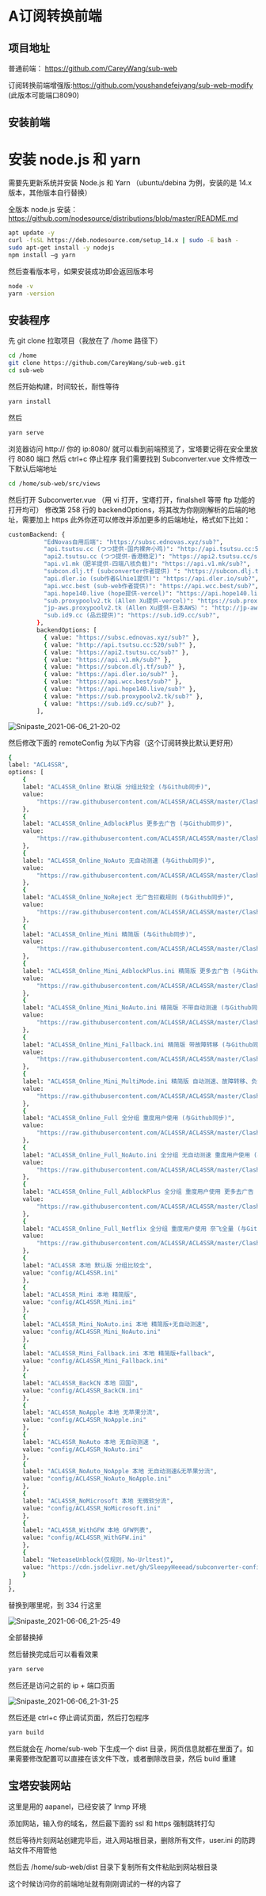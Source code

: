 # A订阅转换前端

## 项目地址

普通前端： https://github.com/CareyWang/sub-web

订阅转换前端增强版:https://github.com/youshandefeiyang/sub-web-modify
(此版本可能端口8090)

## 安装前端

# 安装 node.js 和 yarn

需要先更新系统并安装 Node.js 和 Yarn （ubuntu/debina 为例，安装的是 14.x 版本，其他版本自行替换）

全版本 node.js 安装：https://github.com/nodesource/distributions/blob/master/README.md

``` bash
apt update -y
curl -fsSL https://deb.nodesource.com/setup_14.x | sudo -E bash -
sudo apt-get install -y nodejs
npm install –g yarn
```

然后查看版本号，如果安装成功即会返回版本号

``` bash
node -v
yarn -version
```

## 安装程序

先 git clone 拉取项目（我放在了 /home 路径下）

``` bash
cd /home
git clone https://github.com/CareyWang/sub-web.git
cd sub-web
```

然后开始构建，时间较长，耐性等待

``` bash
yarn install
```

然后

``` bash
yarn serve
```

浏览器访问 http:// 你的 ip:8080/ 就可以看到前端预览了，宝塔要记得在安全里放行 8080 端口
然后 ctrl+c 停止程序
我们需要找到 Subconverter.vue 文件修改一下默认后端地址

``` bash
cd /home/sub-web/src/views
```

然后打开 Subconverter.vue （用 vi 打开，宝塔打开，finalshell 等带 ftp 功能的打开均可）
修改第 258 行的 backendOptions，将其改为你刚刚解析的后端的地址，需要加上 https
此外你还可以修改并添加更多的后端地址，格式如下比如：

``` bash
customBackend: {
          "EdNovas自用后端": "https://subsc.ednovas.xyz/sub?",
          "api.tsutsu.cc (つつ提供-国内裸奔小鸡)": "http://api.tsutsu.cc:520/sub?",
          "api2.tsutsu.cc (つつ提供-香港稳定)": "https://api2.tsutsu.cc/sub?",
          "api.v1.mk（肥羊提供-四端八核负载)": "https://api.v1.mk/sub?",
          "subcon.dlj.tf (subconverter作者提供) ": "https://subcon.dlj.tf/sub?",
          "api.dler.io (sub作者&lhie1提供)": "https://api.dler.io/sub?",
          "api.wcc.best (sub-web作者提供)": "https://api.wcc.best/sub?",
          "api.hope140.live (hope提供-vercel)": "https://api.hope140.live/sub?",
          "sub.proxypoolv2.tk (Allen Xu提供-vercel)": "https://sub.proxypoolv2.tk/sub?",
          "jp-aws.proxypoolv2.tk (Allen Xu提供-日本AWS）": "http://jp-aws.proxypoolv2.tk:25500/sub?",
          "sub.id9.cc (品云提供)": "https://sub.id9.cc/sub?",
        },
        backendOptions: [
          { value: "https://subsc.ednovas.xyz/sub?" },
          { value: "http://api.tsutsu.cc:520/sub?" },
          { value: "https://api2.tsutsu.cc/sub?" },
          { value: "https://api.v1.mk/sub?" },
          { value: "https://subcon.dlj.tf/sub?" },
          { value: "https://api.dler.io/sub?" },
          { value: "https://api.wcc.best/sub?" },
          { value: "https://api.hope140.live/sub?" },
          { value: "https://sub.proxypoolv2.tk/sub?" },
          { value: "https://sub.id9.cc/sub?" },
        ],
```

![Snipaste_2021-06-06_21-20-02](https://github.com/hm-Private/ACL4SSR/assets/67125126/b71e681c-7273-4a3a-931b-d9c7f325eacb)


然后修改下面的 remoteConfig 为以下内容（这个订阅转换比默认更好用）

``` bash
{
label: "ACL4SSR",
options: [
    {
    label: "ACL4SSR_Online 默认版 分组比较全 (与Github同步)",
    value:
        "https://raw.githubusercontent.com/ACL4SSR/ACL4SSR/master/Clash/config/ACL4SSR_Online.ini"
    },
    {
    label: "ACL4SSR_Online_AdblockPlus 更多去广告 (与Github同步)",
    value:
        "https://raw.githubusercontent.com/ACL4SSR/ACL4SSR/master/Clash/config/ACL4SSR_Online_AdblockPlus.ini"
    },
    {
    label: "ACL4SSR_Online_NoAuto 无自动测速 (与Github同步)",
    value:
        "https://raw.githubusercontent.com/ACL4SSR/ACL4SSR/master/Clash/config/ACL4SSR_Online_NoAuto.ini"
    },
    {
    label: "ACL4SSR_Online_NoReject 无广告拦截规则 (与Github同步)",
    value:
        "https://raw.githubusercontent.com/ACL4SSR/ACL4SSR/master/Clash/config/ACL4SSR_Online_NoReject.ini"
    },
    {
    label: "ACL4SSR_Online_Mini 精简版 (与Github同步)",
    value:
        "https://raw.githubusercontent.com/ACL4SSR/ACL4SSR/master/Clash/config/ACL4SSR_Online_Mini.ini"
    },
    {
    label: "ACL4SSR_Online_Mini_AdblockPlus.ini 精简版 更多去广告 (与Github同步)",
    value:
        "https://raw.githubusercontent.com/ACL4SSR/ACL4SSR/master/Clash/config/ACL4SSR_Online_Mini_AdblockPlus.ini"
    },
    {
    label: "ACL4SSR_Online_Mini_NoAuto.ini 精简版 不带自动测速 (与Github同步)",
    value:
        "https://raw.githubusercontent.com/ACL4SSR/ACL4SSR/master/Clash/config/ACL4SSR_Online_Mini_NoAuto.ini"
    },
    {
    label: "ACL4SSR_Online_Mini_Fallback.ini 精简版 带故障转移 (与Github同步)",
    value:
        "https://raw.githubusercontent.com/ACL4SSR/ACL4SSR/master/Clash/config/ACL4SSR_Online_Mini_Fallback.ini"
    },
    {
    label: "ACL4SSR_Online_Mini_MultiMode.ini 精简版 自动测速、故障转移、负载均衡 (与Github同步)",
    value:
        "https://raw.githubusercontent.com/ACL4SSR/ACL4SSR/master/Clash/config/ACL4SSR_Online_Mini_MultiMode.ini"
    },
    {
    label: "ACL4SSR_Online_Full 全分组 重度用户使用 (与Github同步)",
    value:
        "https://raw.githubusercontent.com/ACL4SSR/ACL4SSR/master/Clash/config/ACL4SSR_Online_Full.ini"
    },
    {
    label: "ACL4SSR_Online_Full_NoAuto.ini 全分组 无自动测速 重度用户使用 (与Github同步)",
    value:
        "https://raw.githubusercontent.com/ACL4SSR/ACL4SSR/master/Clash/config/ACL4SSR_Online_Full_NoAuto.ini"
    },
    {
    label: "ACL4SSR_Online_Full_AdblockPlus 全分组 重度用户使用 更多去广告 (与Github同步)",
    value:
        "https://raw.githubusercontent.com/ACL4SSR/ACL4SSR/master/Clash/config/ACL4SSR_Online_Full_AdblockPlus.ini"
    },
    {
    label: "ACL4SSR_Online_Full_Netflix 全分组 重度用户使用 奈飞全量 (与Github同步)",
    value:
        "https://raw.githubusercontent.com/ACL4SSR/ACL4SSR/master/Clash/config/ACL4SSR_Online_Full_Netflix.ini"
    },
    {
    label: "ACL4SSR 本地 默认版 分组比较全",
    value: "config/ACL4SSR.ini"
    },
    {
    label: "ACL4SSR_Mini 本地 精简版",
    value: "config/ACL4SSR_Mini.ini"
    },
    {
    label: "ACL4SSR_Mini_NoAuto.ini 本地 精简版+无自动测速",
    value: "config/ACL4SSR_Mini_NoAuto.ini"
    },
    {
    label: "ACL4SSR_Mini_Fallback.ini 本地 精简版+fallback",
    value: "config/ACL4SSR_Mini_Fallback.ini"
    },
    {
    label: "ACL4SSR_BackCN 本地 回国",
    value: "config/ACL4SSR_BackCN.ini"
    },
    {
    label: "ACL4SSR_NoApple 本地 无苹果分流",
    value: "config/ACL4SSR_NoApple.ini"
    },
    {
    label: "ACL4SSR_NoAuto 本地 无自动测速 ",
    value: "config/ACL4SSR_NoAuto.ini"
    },
    {
    label: "ACL4SSR_NoAuto_NoApple 本地 无自动测速&无苹果分流",
    value: "config/ACL4SSR_NoAuto_NoApple.ini"
    },
    {
    label: "ACL4SSR_NoMicrosoft 本地 无微软分流",
    value: "config/ACL4SSR_NoMicrosoft.ini"
    },
    {
    label: "ACL4SSR_WithGFW 本地 GFW列表",
    value: "config/ACL4SSR_WithGFW.ini"
    },
    {
    label: "NeteaseUnblock(仅规则，No-Urltest)",
    value: "https://cdn.jsdelivr.net/gh/SleepyHeeead/subconverter-config@master/remote-config/special/netease.ini"
    }
]
},
```

替换到哪里呢，到 334 行这里


![Snipaste_2021-06-06_21-25-49](https://github.com/hm-Private/ACL4SSR/assets/67125126/efaaa633-5e82-40a6-9ff6-30767f96edd4)


全部替换掉

然后替换完成后可以看看效果

``` bash
yarn serve
```

然后还是访问之前的 ip + 端口页面

![Snipaste_2021-06-06_21-31-25](https://github.com/hm-Private/ACL4SSR/assets/67125126/90725cae-1a80-4539-9c7c-fd51e1913e4b)

然后还是 ctrl+c 停止调试页面，然后打包程序

``` bash
yarn build
```

然后就会在 /home/sub-web 下生成一个 dist 目录，网页信息就都在里面了。如果需要修改配置可以直接在该文件下改，或者删除改目录，然后 build 重建

## 宝塔安装网站

这里是用的 aapanel，已经安装了 lnmp 环境

添加网站，输入你的域名，然后最下面的 ssl 和 https 强制跳转打勾

然后等待片刻网站创建完毕后，进入网站根目录，删除所有文件，user.ini 的防跨站文件不用管他

然后去 /home/sub-web/dist 目录下复制所有文件粘贴到网站根目录

这个时候访问你的前端地址就有刚刚调试的一样的内容了
